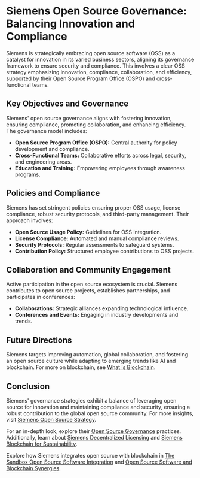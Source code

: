 # Siemens Open Source Governance: Balancing Innovation and Compliance

Siemens is strategically embracing open source software (OSS) as a catalyst for innovation in its varied business sectors, aligning its governance framework to ensure security and compliance. This involves a clear OSS strategy emphasizing innovation, compliance, collaboration, and efficiency, supported by their Open Source Program Office (OSPO) and cross-functional teams.

## Key Objectives and Governance

Siemens' open source governance aligns with fostering innovation, ensuring compliance, promoting collaboration, and enhancing efficiency. The governance model includes:

- **Open Source Program Office (OSPO):** Central authority for policy development and compliance.
- **Cross-Functional Teams:** Collaborative efforts across legal, security, and engineering areas.
- **Education and Training:** Empowering employees through awareness programs.

## Policies and Compliance

Siemens has set stringent policies ensuring proper OSS usage, license compliance, robust security protocols, and third-party management. Their approach involves:

- **Open Source Usage Policy:** Guidelines for OSS integration.
- **License Compliance:** Automated and manual compliance reviews.
- **Security Protocols:** Regular assessments to safeguard systems.
- **Contribution Policy:** Structured employee contributions to OSS projects.

## Collaboration and Community Engagement

Active participation in the open source ecosystem is crucial. Siemens contributes to open source projects, establishes partnerships, and participates in conferences:

- **Collaborations:** Strategic alliances expanding technological influence.
- **Conferences and Events:** Engaging in industry developments and trends.

## Future Directions

Siemens targets improving automation, global collaboration, and fostering an open source culture while adapting to emerging trends like AI and blockchain. For more on blockchain, see [What is Blockchain](https://www.license-token.com/wiki/what-is-blockchain).

## Conclusion

Siemens' governance strategies exhibit a balance of leveraging open source for innovation and maintaining compliance and security, ensuring a robust contribution to the global open source community. For more insights, visit [Siemens Open Source Strategy](https://www.siemens.com).

For an in-depth look, explore their [Open Source Governance](https://www.siemens.com) practices. Additionally, learn about [Siemens Decentralized Licensing](https://www.license-token.com/wiki/siemens-decentralized-licensing) and [Siemens Blockchain for Sustainability](https://www.license-token.com/wiki/siemens-blockchain-for-sustainability).

Explore how Siemens integrates open source with blockchain in [The Sandbox Open Source Software Integration](https://www.license-token.com/wiki/the-sandbox-open-source-software-integration) and [Open Source Software and Blockchain Synergies](https://www.license-token.com/wiki/open-source-software-and-blockchain-synergies).